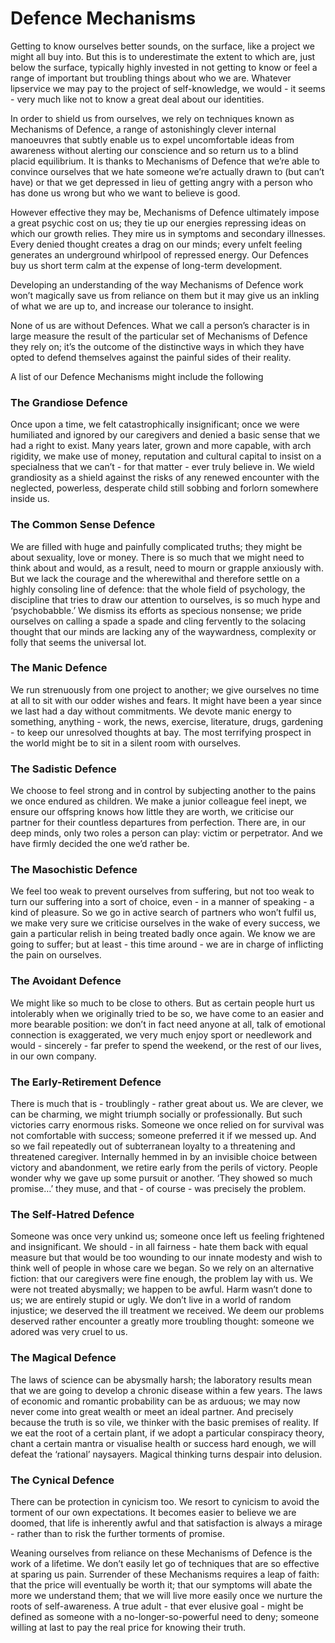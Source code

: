 # Defence Mechanisms

Getting to know ourselves better sounds, on the surface, like a project we might all buy into. But this is to underestimate the extent to which are, just below the surface, typically highly invested in not getting to know or feel a range of important but troubling things about who we are. Whatever lipservice we may pay to the project of self-knowledge, we would - it seems - very much like not to know a great deal about our identities.

In order to shield us from ourselves, we rely on techniques known as Mechanisms of Defence, a range of astonishingly clever internal manoeuvres that subtly enable us to expel uncomfortable ideas from awareness without alerting our conscience and so return us to a blind placid equilibrium. It is thanks to Mechanisms of Defence that we’re able to convince ourselves that we hate someone we’re actually drawn to (but can’t have) or that we get depressed in lieu of getting angry with a person who has done us wrong but who we want to believe is good.

However effective they may be, Mechanisms of Defence ultimately impose a great psychic cost on us; they tie up our energies repressing ideas on which our growth relies. They mire us in symptoms and secondary illnesses. Every denied thought creates a drag on our minds; every unfelt feeling generates an underground whirlpool of repressed energy. Our Defences buy us short term calm at the expense of long-term development.

Developing an understanding of the way Mechanisms of Defence work won’t magically save us from reliance on them but it may give us an inkling of what we are up to, and increase our tolerance to insight.

None of us are without Defences. What we call a person’s character is in large measure the result of the particular set of Mechanisms of Defence they rely on; it’s the outcome of the distinctive ways in which they have opted to defend themselves against the painful sides of their reality.

A list of our Defence Mechanisms might include the following

### The Grandiose Defence

Once upon a time, we felt catastrophically insignificant; once we were humiliated and ignored by our caregivers and denied a basic sense that we had a right to exist. Many years later, grown and more capable, with arch rigidity, we make use of money, reputation and cultural capital to insist on a specialness that we can’t - for that matter - ever truly believe in. We wield grandiosity as a shield against the risks of any renewed encounter with the neglected, powerless, desperate child still sobbing and forlorn somewhere inside us.

### The Common Sense Defence

We are filled with huge and painfully complicated truths; they might be about sexuality, love or money. There is so much that we might need to think about and would, as a result, need to mourn or grapple anxiously with. But we lack the courage and the wherewithal and therefore settle on a highly consoling line of defence: that the whole field of psychology, the discipline that tries to draw our attention to ourselves, is so much hype and ‘psychobabble.’ We dismiss its efforts as specious nonsense; we pride ourselves on calling a spade a spade and cling fervently to the solacing thought that our minds are lacking any of the waywardness, complexity or folly that seems the universal lot.

### The Manic Defence

We run strenuously from one project to another; we give ourselves no time at all to sit with our odder wishes and fears. It might have been a year since we last had a day without commitments. We devote manic energy to something, anything - work, the news, exercise, literature, drugs, gardening - to keep our unresolved thoughts at bay. The most terrifying prospect in the world might be to sit in a silent room with ourselves.

### The Sadistic Defence

We choose to feel strong and in control by subjecting another to the pains we once endured as children. We make a junior colleague feel inept, we ensure our offspring knows how little they are worth, we criticise our partner for their countless departures from perfection. There are, in our deep minds, only two roles a person can play: victim or perpetrator. And we have firmly decided the one we’d rather be.

### The Masochistic Defence

We feel too weak to prevent ourselves from suffering, but not too weak to turn our suffering into a sort of choice, even - in a manner of speaking - a kind of pleasure. So we go in active search of partners who won’t fulfil us, we make very sure we criticise ourselves in the wake of every success, we gain a particular relish in being treated badly once again. We know we are going to suffer; but at least - this time around - we are in charge of inflicting the pain on ourselves.

### The Avoidant Defence

We might like so much to be close to others. But as certain people hurt us intolerably when we originally tried to be so, we have come to an easier and more bearable position: we don’t in fact need anyone at all, talk of emotional connection is exaggerated, we very much enjoy sport or needlework and would - sincerely - far prefer to spend the weekend, or the rest of our lives, in our own company.

### The Early-Retirement Defence

There is much that is - troublingly - rather great about us. We are clever, we can be charming, we might triumph socially or professionally. But such victories carry enormous risks. Someone we once relied on for survival was not comfortable with success; someone preferred it if we messed up. And so we fail repeatedly out of subterranean loyalty to a threatening and threatened caregiver. Internally hemmed in by an invisible choice between victory and abandonment, we retire early from the perils of victory. People wonder why we gave up some pursuit or another. ‘They showed so much promise…’ they muse, and that - of course - was precisely the problem.

### The Self-Hatred Defence

Someone was once very unkind us; someone once left us feeling frightened and insignificant. We should - in all fairness - hate them back with equal measure but that would be too wounding to our innate modesty and wish to think well of people in whose care we began. So we rely on an alternative fiction: that our caregivers were fine enough, the problem lay with us. We were not treated abysmally; we happen to be awful. Harm wasn’t done to us; we are entirely stupid or ugly. We don’t live in a world of random injustice; we deserved the ill treatment we received. We deem our problems deserved rather encounter a greatly more troubling thought: someone we adored was very cruel to us.

### The Magical Defence

The laws of science can be abysmally harsh; the laboratory results mean that we are going to develop a chronic disease within a few years. The laws of economic and romantic probability can be as arduous; we may now never come into great wealth or meet an ideal partner. And precisely because the truth is so vile, we thinker with the basic premises of reality. If we eat the root of a certain plant, if we adopt a particular conspiracy theory, chant a certain mantra or visualise health or success hard enough, we will defeat the ‘rational’ naysayers. Magical thinking turns despair into delusion.

### The Cynical Defence

There can be protection in cynicism too. We resort to cynicism to avoid the torment of our own expectations. It becomes easier to believe we are doomed, that life is inherently awful and that satisfaction is always a mirage - rather than to risk the further torments of promise.

Weaning ourselves from reliance on these Mechanisms of Defence is the work of a lifetime. We don’t easily let go of techniques that are so effective at sparing us pain. Surrender of these Mechanisms requires a leap of faith: that the price will eventually be worth it; that our symptoms will abate the more we understand them; that we will live more easily once we nurture the roots of self-awareness. A true adult - that ever elusive goal - might be defined as someone with a no-longer-so-powerful need to deny; someone willing at last to pay the real price for knowing their truth.
